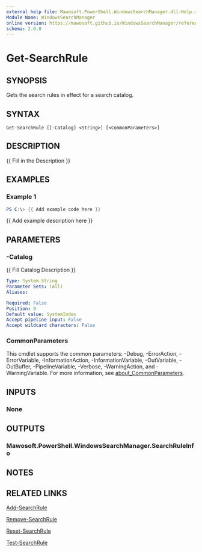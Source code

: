 ```yaml
---
external help file: Mawosoft.PowerShell.WindowsSearchManager.dll-Help.xml
Module Name: WindowsSearchManager
online version: https://mawosoft.github.io/WindowsSearchManager/reference/Get-SearchRule.html
schema: 2.0.0
---
```


# Get-SearchRule

## SYNOPSIS

Gets the search rules in effect for a search catalog.

## SYNTAX

```
Get-SearchRule [[-Catalog] <String>] [<CommonParameters>]
```

## DESCRIPTION
{{ Fill in the Description }}

## EXAMPLES

### Example 1
```powershell
PS C:\> {{ Add example code here }}
```

{{ Add example description here }}

## PARAMETERS

### -Catalog
{{ Fill Catalog Description }}

```yaml
Type: System.String
Parameter Sets: (All)
Aliases:

Required: False
Position: 0
Default value: SystemIndex
Accept pipeline input: False
Accept wildcard characters: False
```

### CommonParameters
This cmdlet supports the common parameters: -Debug, -ErrorAction, -ErrorVariable, -InformationAction, -InformationVariable, -OutVariable, -OutBuffer, -PipelineVariable, -Verbose, -WarningAction, and -WarningVariable. For more information, see [about_CommonParameters](http://go.microsoft.com/fwlink/?LinkID=113216).

## INPUTS

### None

## OUTPUTS

### Mawosoft.PowerShell.WindowsSearchManager.SearchRuleInfo

## NOTES

## RELATED LINKS

[Add-SearchRule](Add-SearchRule.md)

[Remove-SearchRule](Remove-SearchRule.md)

[Reset-SearchRule](Reset-SearchRule.md)

[Test-SearchRule](Test-SearchRule.md)
